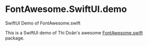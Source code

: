 # FontAwesome.SwiftUI.demo
SwiftUI Demo of FontAwesome.swift

This is a SwiftUI demo of Thi Doãn's awesome [FontAwesome.swift](https://github.com/thii/FontAwesome.swift) package.

